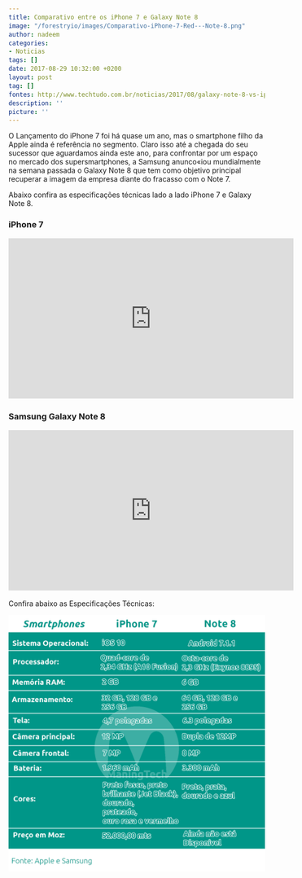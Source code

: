 ```yaml
---
title: Comparativo entre os iPhone 7 e Galaxy Note 8
image: "/forestryio/images/Comparativo-iPhone-7-Red---Note-8.png"
author: nadeem
categories:
- Noticias
tags: []
date: 2017-08-29 10:32:00 +0200
layout: post
tag: []
fontes: http://www.techtudo.com.br/noticias/2017/08/galaxy-note-8-vs-iphone-7-comparativo-desvenda-ficha-tecnica-dos-celulares.ghtml
description: ''
picture: ''
---
```



O Lançamento do iPhone 7 foi há quase um ano, mas o smartphone filho da Apple ainda é referência no segmento. Claro isso até a chegada do seu sucessor que aguardamos ainda este ano, para confrontar por um espaço no mercado dos supersmartphones, a Samsung anunco«iou mundialmente na semana passada o Galaxy Note 8 que tem como objetivo principal recuperar a imagem da empresa diante do fracasso com o Note 7.

Abaixo confira as especificações técnicas lado a lado iPhone 7 e Galaxy Note 8.

### **iPhone 7**

<iframe width="560" height="315" src="https://www.youtube.com/embed/Q6dsRpVyyWs" frameborder="0" allowfullscreen=""></iframe>

### **Samsung Galaxy Note 8**

<iframe width="560" height="315" src="https://www.youtube.com/embed/RKYjdTiMkXM" frameborder="0" allowfullscreen=""></iframe>

Confira abaixo as Especificações Técnicas:

![](/forestryio/images/Comparativo-iphone-7-note-8.png)

